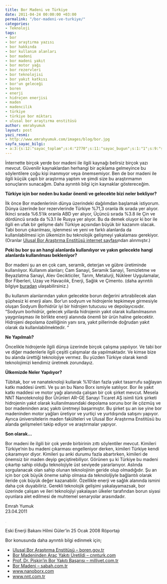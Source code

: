 ```yaml
---
title: Bor Madeni ve Türkiye
date: 2011-04-24 00:00:00 +03:00
permalink: "/bor-madeni-ve-turkiye/"
categories:
- Teknoloji
tags:
- bor
- bor araştırma yazısı
- bor hakkında
- bor kullanım alanları
- bor madeni
- bor madeni yakıt
- bor motor yağı
- bor rezervleri
- bor teknolojisi
- bor yakıt katkısı
- bor'un geleceği
- boren
- enerji
- hidrojen enerjisi
- maden
- madencilik
- türkiye
- türkiye bor miktarı
- ulusal bor araştırma enstitüsü
author: emrahyumuk
layout: post
yazi_resmi:
- http://www.emrahyumuk.com/images/blog/bor.jpg
sayfa_sayac_bilgi:
- a:3:{s:12:"sayac_toplam";s:4:"2770";s:11:"sayac_bugun";s:1:"1";s:9:"son_okuma";s:10:"1364756185";}
---
```


İnternette birçok yerde bor madeni ile ilgili kaynağı belirsiz birçok yazı mevcut. Güvenilir kaynaklardan herhangi bir açıklama gelmeyince bu söylentilere çoğu kişi inanmıyor veya önemsemiyor. Ben de bor madeni ile ilgili küçük çaplı bir araştırma yaptım ve şimdi size bu araştırmamın sonuçlarını sunacağım. Daha ayrıntılı bilgi için kaynaklar göstereceğim.

**Türkiye için bor neden bu kadar önemli ve gelecekte bizi neler bekliyor?**

İlk önce Bor madenlerinin dünya üzerindeki dağılımdan başlamak istiyorum. Dünya üzerinde bor rezervlerinde Türkiye %71,3 oranla ilk sırada yer alıyor. İkinci sırada %6.5&#8242;lik oranla ABD yer alıyor, Üçüncü sırada %3.8 ile Çin ve dördüncü sırada da %3.1 ile Rusya yer alıyor. Bu da demek oluyor ki bor ile ilgili en ufak bir gelişme dahi Türkiye açısından büyük bir kazanım olacak. Tabi borun çıkarılması, işlenmesi ve yeni ve farklı alanlarda da kullanılabilmesi için ülkemizin bu teknolojik gelişmeyi yakalaması gerekiyor. (Oranlar <a href="http://www.boren.gov.tr/icerik.php?id=26" target="_blank">Ulusal Bor Araştırma Enstitüsü internet sayfası</a>ndan alınmıştır.)

<!--more-->

**Peki bu bor şu an hangi alanlarda kullanılıyor ve yakın gelecekte hangi alanlarda kullanılması bekleniyor?**

Bor madeni şu an en çok cam, seramik, deterjan ve gübre üretiminde kullanılıyor. Kullanım alanları; Cam Sanayi, Seramik Sanayi, Temizletme ve Beyazlatma Sanayi, Alev Gecikticiler, Tarım, Metalurji, Nükleer Uygulamalar, Bor Fiberleri, Uzay ve Havacılık, Enerji, Sağlık ve Çimento. (daha ayrıntılı bilgiye <a href="http://www.boren.gov.tr/icerik.php?id=30" target="_blank">buradan</a> ulaşabilirsiniz.)

Bu kullanım alanlarından yakın gelecekte borun değerini artırabilecek alan şüphesiz ki enerji alanı. Bor&#8217;un sodyum ve hidrojenle tepkimeye girmesiyle oluşan Sodyum Borhidrür iyi bir hidrojen tutucusu ve depolayıcısıdır. &#8220;Sodyum borhidrür, gelecek yıllarda hidrojenin yakıt olarak kullanılmasının yaygınlaşması ile birlikte enerji alanında önemli bir ürün haline gelecektir. Hidrojeni depolama özelliğinin yanı sıra, yakıt pillerinde doğrudan yakıt olarak da kullanılabilmektedir. &#8220;

**Ne Yapılmalı?**

Öncelikle hidrojenle ilgili dünya üzerinde birçok çalışma yapılıyor. Ve tabi bor ve diğer madenlerle ilgili çeşitli çalışmalar da yapılmaktadır. Ve kimse bize bu alanda ürettiği teknolojiye vermez. Bu yüzden Türkiye olarak kendi teknolojimizi kendimiz üretmek zorundayız.

**Ülkemizde Neler Yapılıyor?**

Tübitak, bor ve nanateknoloji kullarak %10&#8242;dan fazla yakıt tasarrufu sağlayan katkı maddesi üretti. Ve şu an bu Nano Borx ismiyle satılıyor. Bor ile yakıt katkı maddesi ve motor yağı alanında çalışan bir çok şirket mevcut. Mesela NNT Nanoteknoloji Bor Ürünleri AR-GE Sanayi Ticaret AŞ isimli türk şirketi hidrojenin yakıt olarak kullanılmasındaki depolama sorunu bor ile çözmüş ve bor madeninden araç yakıtı üretmeyi başarmıştır. Bu şirket şu an ise yine bor madeninden motor yağları üretiyor ve yurtiçi ve yurtdışında satışını yapıyor. Ayrıca üniversitelerin maden fakülteleri ve Ulusal Bor Araştırma Enstitüsü bu alanda gelişmeleri takip ediyor ve araştırmalar yapıyor.

**Son olarak&#8230;**

Bor madeni ile ilgili bir çok yerde birbirinin zıttı söylentiler mevcut. Kimileri Türkiye&#8217;nin bu madeni çıkarması engelleniyor derken, kimileri Türkiye kendi çıkaramıyor diyor. Kimileri şu anki durumu fazla abartırken, kimileri de önemsiz bir maden deyip geçiştirebiliyor. Görünen şu ki Türkiye bu madeni çıkartıp sahip olduğu teknolojiyle üst seviyede yararlanıyor. Aslında sorgulanacak olan sahip olunan teknolojinin geride olup olmadığıdır. Şu an için bor çok büyük öneme sahip olmasa da teknololjiyle bağlantılı olarak ileride çok büyük değer kazanabilir. Özellikle enerji ve sağlık alanında ismini daha çok duyabiliriz. Gerekli teknolojik gelişimi yakalayamazsak, bor üzerinde çalışan ve ileri teknolojiyi yakalayan ülkeler tarafından borun siyasi oyunlara alet edilmesi de muhtemel senaryolar arasındadır.

Emrah Yumuk  
23.04.2011

<span style="color: #c0c0c0;">. </span>

Eski Enerji Bakanı Hilmi Güler&#8217;in 25 Ocak 2008 Röportajı  


Bor konusunda daha ayrıntılı bilgi edinmek için;

*   <a href="http://www.boren.gov.tr/" target="_blank">Ulusal Bor Araştırma Enstitüsü &#8211; boren.gov.tr</a>
*   <a href="http://www.cnnturk.com/2009/bilim.teknoloji/teknoloji/12/23/bor.madeninden.arac.yakiti.uretildi/556597.0/index.html" target="_blank">Bor Madeninden Araç Yakıtı Üretildi &#8211; cnnturk.com</a>
*   <a href="http://www.milliyet.com.tr/2007/02/04/ekonomi/eko07.html" target="_blank">Prof. Dr. Pişkin&#8217;in Bor Yakıtı Başarısı &#8211; milliyet.com.tr</a>
*   <a href="http://www.sabah.com.tr/fotohaber/gundem/bor_madeni_460873613666?tc=41&albumId=30135" target="_blank">Bor Madeni &#8211; sabah.com.tr</a>
*   <a href="http://www.nanoborx.com/" target="_blank">www.nanoborx.com</a>
*   <a href="http://www.nnt.com.tr/" target="_blank">www.nnt.com.tr</a>